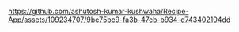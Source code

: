 

https://github.com/ashutosh-kumar-kushwaha/Recipe-App/assets/109234707/9be75bc9-fa3b-47cb-b934-d743402104dd

